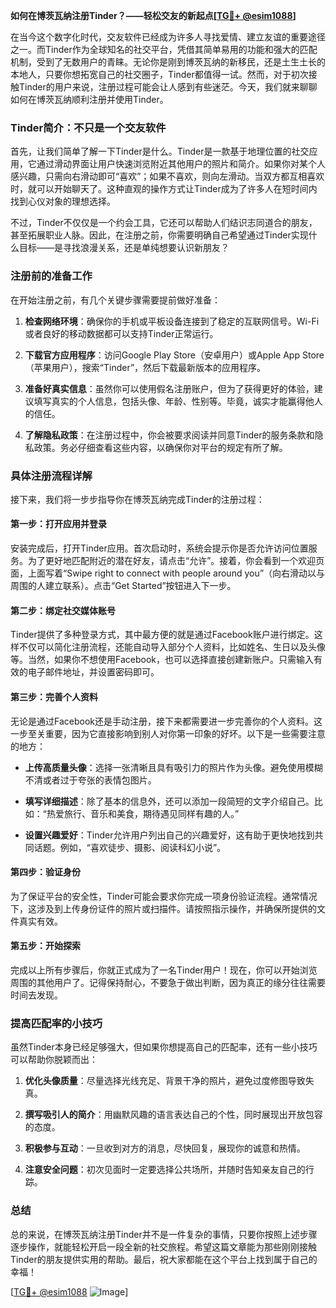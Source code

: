 **如何在博茨瓦纳注册Tinder？——轻松交友的新起点[[TG💪+ @esim1088](https://t.me/s/esim1088)]**

在当今这个数字化时代，交友软件已经成为许多人寻找爱情、建立友谊的重要途径之一。而Tinder作为全球知名的社交平台，凭借其简单易用的功能和强大的匹配机制，受到了无数用户的青睐。无论你是刚到博茨瓦纳的新移民，还是土生土长的本地人，只要你想拓宽自己的社交圈子，Tinder都值得一试。然而，对于初次接触Tinder的用户来说，注册过程可能会让人感到有些迷茫。今天，我们就来聊聊如何在博茨瓦纳顺利注册并使用Tinder。

### Tinder简介：不只是一个交友软件

首先，让我们简单了解一下Tinder是什么。Tinder是一款基于地理位置的社交应用，它通过滑动界面让用户快速浏览附近其他用户的照片和简介。如果你对某个人感兴趣，只需向右滑动即可“喜欢”；如果不喜欢，则向左滑动。当双方都互相喜欢时，就可以开始聊天了。这种直观的操作方式让Tinder成为了许多人在短时间内找到心仪对象的理想选择。

不过，Tinder不仅仅是一个约会工具，它还可以帮助人们结识志同道合的朋友，甚至拓展职业人脉。因此，在注册之前，你需要明确自己希望通过Tinder实现什么目标——是寻找浪漫关系，还是单纯想要认识新朋友？

### 注册前的准备工作

在开始注册之前，有几个关键步骤需要提前做好准备：

1. **检查网络环境**：确保你的手机或平板设备连接到了稳定的互联网信号。Wi-Fi或者良好的移动数据都可以支持Tinder正常运行。
   
2. **下载官方应用程序**：访问Google Play Store（安卓用户）或Apple App Store（苹果用户），搜索“Tinder”，然后下载最新版本的应用程序。

3. **准备好真实信息**：虽然你可以使用假名注册账户，但为了获得更好的体验，建议填写真实的个人信息，包括头像、年龄、性别等。毕竟，诚实才能赢得他人的信任。

4. **了解隐私政策**：在注册过程中，你会被要求阅读并同意Tinder的服务条款和隐私政策。务必仔细查看这些内容，以确保你对平台的规定有所了解。

### 具体注册流程详解

接下来，我们将一步步指导你在博茨瓦纳完成Tinder的注册过程：

#### 第一步：打开应用并登录

安装完成后，打开Tinder应用。首次启动时，系统会提示你是否允许访问位置服务。为了更好地匹配附近的潜在好友，请点击“允许”。接着，你会看到一个欢迎页面，上面写着“Swipe right to connect with people around you”（向右滑动以与周围的人建立联系）。点击“Get Started”按钮进入下一步。

#### 第二步：绑定社交媒体账号

Tinder提供了多种登录方式，其中最方便的就是通过Facebook账户进行绑定。这样不仅可以简化注册流程，还能自动导入部分个人资料，比如姓名、生日以及头像等。当然，如果你不想使用Facebook，也可以选择直接创建新账户。只需输入有效的电子邮件地址，并设置密码即可。

#### 第三步：完善个人资料

无论是通过Facebook还是手动注册，接下来都需要进一步完善你的个人资料。这一步至关重要，因为它直接影响到别人对你第一印象的好坏。以下是一些需要注意的地方：

- **上传高质量头像**：选择一张清晰且具有吸引力的照片作为头像。避免使用模糊不清或者过于夸张的表情包图片。
  
- **填写详细描述**：除了基本的信息外，还可以添加一段简短的文字介绍自己。比如：“热爱旅行、音乐和美食，期待遇见同样有趣的人。”

- **设置兴趣爱好**：Tinder允许用户列出自己的兴趣爱好，这有助于更快地找到共同话题。例如，“喜欢徒步、摄影、阅读科幻小说”。

#### 第四步：验证身份

为了保证平台的安全性，Tinder可能会要求你完成一项身份验证流程。通常情况下，这涉及到上传身份证件的照片或扫描件。请按照指示操作，并确保所提供的文件真实有效。

#### 第五步：开始探索

完成以上所有步骤后，你就正式成为了一名Tinder用户！现在，你可以开始浏览周围的其他用户了。记得保持耐心，不要急于做出判断，因为真正的缘分往往需要时间去发现。

### 提高匹配率的小技巧

虽然Tinder本身已经足够强大，但如果你想提高自己的匹配率，还有一些小技巧可以帮助你脱颖而出：

1. **优化头像质量**：尽量选择光线充足、背景干净的照片，避免过度修图导致失真。
   
2. **撰写吸引人的简介**：用幽默风趣的语言表达自己的个性，同时展现出开放包容的态度。
   
3. **积极参与互动**：一旦收到对方的消息，尽快回复，展现你的诚意和热情。

4. **注意安全问题**：初次见面时一定要选择公共场所，并随时告知亲友自己的行踪。

### 总结

总的来说，在博茨瓦纳注册Tinder并不是一件复杂的事情，只要你按照上述步骤逐步操作，就能轻松开启一段全新的社交旅程。希望这篇文章能为那些刚刚接触Tinder的朋友提供实用的帮助。最后，祝大家都能在这个平台上找到属于自己的幸福！

[[TG💪+ @esim1088](https://t.me/s/esim1088) ![Image](https://i.postimg.cc/4NQfJmqS/Snipaste-2025-05-13-00-14-12.png)]